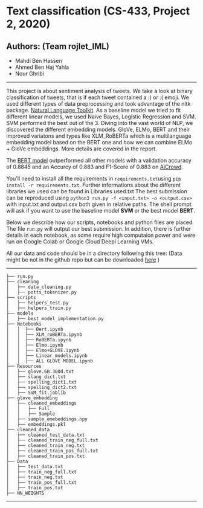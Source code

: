 # Text classification (CS-433, Project 2, 2020)

## Authors: (Team rojlet_lML)

- Mahdi Ben Hassen
- Ahmed Ben Haj Yahia
- Nour Ghribi 

---

This project is about sentiment analysis of tweets. We take a look at binary classification of tweets, that is if each tweet contained a :) or :( emoji.
We used different types of data preprocessing and took advantage of the nltk package. [Natural Language Toolkit](https://www.nltk.org/).
As a baseline model we tried to fit different linear models, we used Naive Bayes, Logistic Regression and SVM. SVM performed the best out of the 3.
Diving into the vast world of NLP, we discovered the different embedding models. GloVe, ELMo, BERT and their improved variatons and types like XLM_RoBERTa which is a multilanguage embedding model based on the BERT one and how we can combine ELMo + GloVe embeddings. More details are covered in the report.

The [BERT model](Notebooks/Bert.ipynb) outperformed all other models with a validation accuracy of 0.8845 and an Accurcy of 0.883 and F1-Score of 0.883 on [AiCrowd](https://www.aicrowd.com/challenges/epfl-ml-text-classification/submissions/109997).

You'll need to install all the requirements in `requirements.txt`using `pip install -r requirements.txt`. Further informations about the different libraries we used can be found in Libraries used.txt
The best submission can be reproduced using `python3 run.py -f <input.txt> -o <output.csv>` with input.txt and output.csv both given in relative paths. The shell prompt will ask if you want to use the baseline model **SVM** or the best model **BERT**. 

Below we describe how our scripts, notebooks and python files are placed. The file `run.py` will output our best submission.
In addition, there is further details in each notebook, as some require high computaion power and were run on Google Colab or Google Cloud Deepl Learning VMs.


All our data and code should be in a directory following this tree: (Data might be not in the github repo but can be downloaded [here](https://go.epfl.ch/rojlet_lML_data)  )


---------
    ├── run.py
    ├── cleaning
    │   ├── data_cleaning.py
    │   ├── potts_tokenizer.py
    ├── scripts
    │   ├── helpers_test.py
    │   ├── helpers_train.py
    ├── models
    │   ├── best_model_implementation.py
    ├── Notebooks
    │   │  ├── Bert.ipynb
    │   │  ├── XLM_roBERTa.ipynb
    │   │  ├── RoBERTa.ipynb
    │   │  ├── Elmo.ipynb
    │   │  ├── Elmo+GLOVE.ipynb
    │   │  ├── Linear_models.ipynb
    │   │  ├── ALL GLOVE MODEL.ipynb
    ├── Resources
    │   ├── glove.6B.300d.txt
    │   ├── slang_dict.txt
    │   ├── spelling_dict1.txt
    │   ├── spelling_dict2.txt
    │   ├── SVM_fit.joblib
    ├── glove_embedding
    │   ├── cleaned_embeddings
    │   │   ├── Full 
    │   │   ├── Sample 
    │   ├── sample_emebeddings.npy
    │   ├── embeddings.pkl
    ├── cleaned_data
    │   ├── cleaned_test_data.txt
    │   ├── cleaned_train_neg_full.txt
    │   ├── cleaned_train_neg.txt
    │   ├── cleaned_train_pos_full.txt
    │   ├── cleaned_train_pos.txt
    ├── Data
    │   ├── test_data.txt
    │   ├── train_neg_full.txt
    │   ├── train_neg.txt
    │   ├── train_pos_full.txt
    │   ├── train_pos.txt
    ├── NN_WEIGHTS
    

---------
